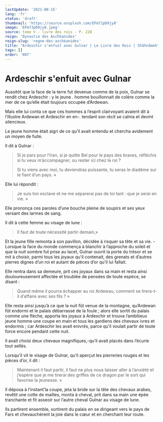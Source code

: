 ```yaml
---
lastUpdate: '2021-08-15'
lang: 'fr'
status: 'draft'
thumbnail: 'https://source.unsplash.com/EFm7JpD9jy8'
image: 'EFm7JpD9jy8.jpeg'
source: tome V - livre des rois - P. 228
reign: 'Dynastie des Aschkanides'
reign-slug: 'regne-des-aschkanides'
title: "Ardeschir s'enfuit avec Gulnar | Le Livre des Rois | Shâhnâmeh"
tags: []
order: '007'
---
```


<!-- LTeX: language=fr -->

# Ardeschir s'enfuit avec Gulnar

Aussitôt que la face de la terre fut devenue comme de la poix, Gulnar se rendit chez Ardeschir : y le jeune . homme bouillonnait de colère comme la mer de ce qu’elle était toujours occupée d’Ardewan.

Mais elle lui conta ce que ces hommes à l’esprit clairvoyant avaient dit à l’illustre Ardewan et Ardeschir en en-. tendant son récit se calma et devint silencieux.

Le jeune homme était aigri de ce qu’il avait entendu et chercha avidement un moyen de fuite.

Il dit à Gulnar :

> Si je pars pour l’Iran, si je quitte Beï
pour le pays des braves, réfléchis si tu veux m’accompagner, ou rester ici chez le roi ?
>
> Si tu viens avec moi, tu deviendras puissante, tu seras le diadème sur le fiant d’un pays. »

Elle lui répondit :

> Je suis ton esclave et ne me séparerai pas de toi tant : que je serai en vie. »

Elle prononça ces paroles d’une bouche pleine de soupirs et ses yeux versant des larmes de sang.

Il dit à cette femme au visage de lune :

> Il faut de toute nécessité partir demain,»

Et la jeune fille remonta à son pavillon, décidée à risquer sa tête et sa vie. -
Lorsque la face du monde commença à blanchir à l’approche du soleil et que la nuit sombre fut prise au lacet, Gulnar ouvrit la porte du trésor et se mit à choisir, parmi tous les joyaux qu’il contenait, des grenats et d’autres pierres dignes d’un roi et autant de pièces d’or qu’il lui fallait.

Elle rentra dans sa demeure, prit ces joyaux dans sa main et resta ainsi douloureusement affectée et troublée de pensées de toute espèce, se disant :

> Quand même il pourra échapper au roi Ardewau, comment se lirera-t-il d’affaire avec ses fils ? »

Elle resta ainsi jusqu’à ce que la nuit fût venue de la montagne, qu’Ardewan fût endormi et le palais débarrassé de la foule ; alors elle sortit du palais comme une flèche, apporta les joyaux à Ardeschir et trouva l’ambitieux jeune homme une coupe en main et tous les gardiens des chevaux ivres et endormis ; car Ardeschir les avait enivrés, parce qu’il voulait partir de toute force encore pendant cette nuit.

Il avait choisi deux chevaux magnifiques,-qu’il avait placés dans l’écurie tout sellés.

Lorsqu’il vit le visage de Gulnar, qu’il aperçut les pierreries rouges et les pièces d’or, il dit :

> Maintenant il faut partir, il faut ne plus nous laisser aller à l’anxiété et j’espère que je me tirerai des griffes de ce dragon par le sort qui favorise la jeunesse. »

Il déposa à l’instant’la coupe, jeta la bride sur la tête des chevaux arabes, revêtit une cotte de mailles, monta à cheval, prit dans sa main une épée tranchante et fit asseoir sur l’autre cheval Gulnar au visage de lune.

Ils partirent ensemble, sortirent du palais en se dirigeant vers le pays de Fars et chevauchèrent la joie dans le cœur et en cherchant leur route.
